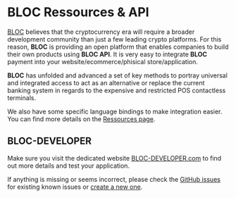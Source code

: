 # BLOC Ressources & API

[BLOC](https://bloc.money) believes that the cryptocurrency era will require a broader development community than just a few leading crypto platforms. For this reason, **BLOC** is providing an open platform that enables companies to build their own products using **BLOC API**. It is very easy to integrate **BLOC** payment into your website/ecommerce/phisical store/application.

**BLOC** has unfolded and advanced a set of key methods to portray universal and integrated access to act as an alternative or replace the current banking system in regards to the expensive and restricted POS contactless terminals.

We also have some specific language bindings to make integration easier. You can find more details on the [Ressources page](Resources.md).

## BLOC-DEVELOPER

Make sure you visit the dedicated website [BLOC-DEVELOPER.com](https://bloc-developer.com) to find out more details and test your application.

If anything is missing or seems incorrect, please check the [GitHub issues](https://github.com/furiousteam/BLOC-wiki/issues) for existing known issues or [create a new one](https://github.com/furiousteam/BLOC-wiki/issues/new).